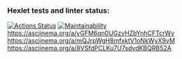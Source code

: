### Hexlet tests and linter status:
[![Actions Status](https://github.com/Kucher1995/python-project-49/actions/workflows/hexlet-check.yml/badge.svg)](https://github.com/Kucher1995/python-project-49/actions)
[![Maintainability](https://api.codeclimate.com/v1/badges/cdcbd97debeeb76dfc6e/maintainability)](https://codeclimate.com/github/Kucher1995/python-project-49/maintainability)
https://asciinema.org/a/yGFM6qn0UGzvHZbYnhCFTcrWv
https://asciinema.org/a/mQJrpWgH8mfxktV1oNkWyX9vM
https://asciinema.org/a/8VSfdPCLKu7U7sdvdKBQRB52A
